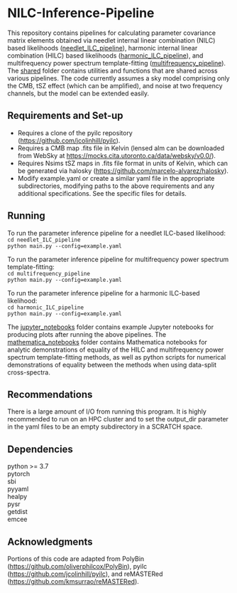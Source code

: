 # NILC-Inference-Pipeline
This repository contains pipelines for calculating parameter covariance matrix elements obtained via needlet internal linear combination (NILC) based likelihoods ([needlet_ILC_pipeline](needlet_ILC_pipeline)), harmonic internal linear combination (HILC) based likelihoods ([harmonic_ILC_pipeline](harmonic_ILC_pipeline)), and multifrequency power spectrum template-fitting ([multifrequency_pipeline](multifrequency_pipeline)). The [shared](shared) folder contains utilities and functions that are shared across various pipelines. The code currently assumes a sky model comprising only the CMB, tSZ effect (which can be amplified), and noise at two frequency channels, but the model can be extended easily.

## Requirements and Set-up
 - Requires a clone of the pyilc repository (https://github.com/jcolinhill/pyilc). 
 - Requires a CMB map .fits file in Kelvin (lensed alm can be downloaded from WebSky at https://mocks.cita.utoronto.ca/data/websky/v0.0/). 
 - Requires Nsims tSZ maps in .fits file format in units of Kelvin, which can be generated via halosky (https://github.com/marcelo-alvarez/halosky).
 - Modify example.yaml or create a similar yaml file in the appropriate subdirectories, modifying paths to the above requirements and any additional specifications. See the specific files for details.

## Running
To run the parameter inference pipeline for a needlet ILC-based likelihood:  
```cd needlet_ILC_pipeline```   
```python main.py --config=example.yaml```       

To run the parameter inference pipeline for multifrequency power spectrum template-fitting:  
```cd multifrequency_pipeline```       
```python main.py --config=example.yaml```  

To run the parameter inference pipeline for a harmonic ILC-based likelihood:  
```cd harmonic_ILC_pipeline```       
```python main.py --config=example.yaml```  

The [jupyter_notebooks](jupyter_notebooks) folder contains example Jupyter notebooks for producing plots after running the above pipelines. The [mathematica_notebooks](mathematica_notebooks) folder contains Mathematica notebooks for analytic demonstrations of equality of the HILC and multifrequency power spectrum template-fitting methods, as well as python scripts for numerical demonstrations of equality between the methods when using data-split cross-spectra.

## Recommendations
There is a large amount of I/O from running this program. It is highly recommended to run on an HPC cluster and to set the output_dir parameter in the yaml files to be an empty subdirectory in a SCRATCH space.

## Dependencies
python >= 3.7   
pytorch  
sbi  
pyyaml   
healpy  
pysr  
getdist  
emcee  

## Acknowledgments
Portions of this code are adapted from PolyBin (https://github.com/oliverphilcox/PolyBin), pyilc (https://github.com/jcolinhill/pyilc), and reMASTERed (https://github.com/kmsurrao/reMASTERed).

